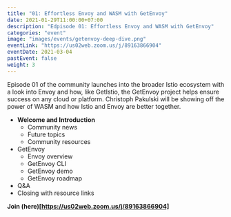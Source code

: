 ```yaml
---
title: "01: Effortless Envoy and WASM with GetEnvoy"
date: 2021-01-29T11:00:00+07:00
description: "Edpisode 01: Effortless Envoy and WASM with GetEnvoy"
categories: "event"
image: "images/events/getenvoy-deep-dive.png"
eventLink: "https://us02web.zoom.us/j/89163866904"
eventDate: 2021-03-04
pastEvent: false
weight: 3
---
```


Episode 01 of the community launches into the broader Istio ecosystem with a look into Envoy and how, like GetIstio, the GetEnvoy project helps ensure success on any cloud or platform. Christoph Pakulski will be showing off the power of WASM and how Istio and Envoy are better together.

* **Welcome and Introduction**
    + Community news
    + Future topics
    + Community resources
* GetEnvoy
  + Envoy overview
  + GetEnvoy CLI
  + GetEnvoy demo
  + GetEnvoy roadmap
* Q&A
* Closing with resource links

**Join (here)[https://us02web.zoom.us/j/89163866904]**